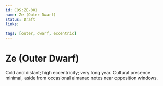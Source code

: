 ```yaml
---
id: COS:ZE-001
name: Ze (Outer Dwarf)
status: Draft
links:

tags: [outer, dwarf, eccentric]
---
```


# Ze (Outer Dwarf)

Cold and distant; high eccentricity; very long year. Cultural presence minimal, aside from occasional almanac notes near opposition windows.    
